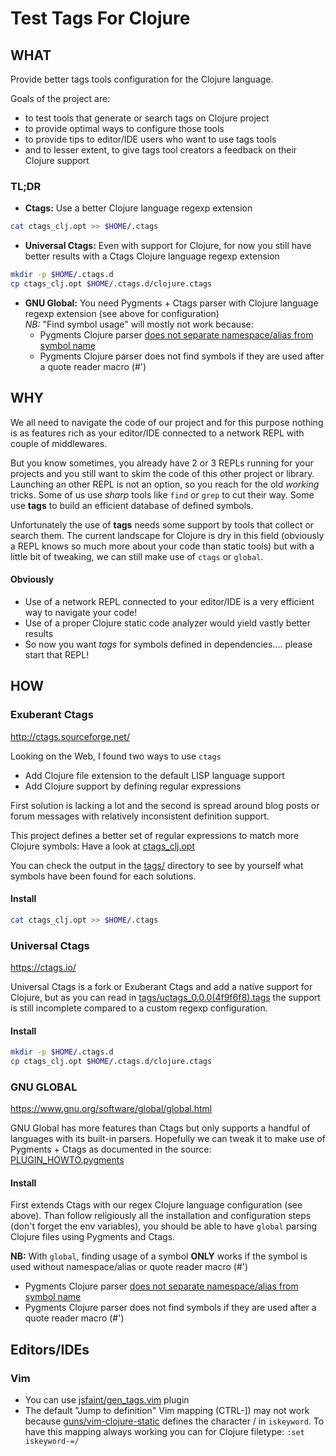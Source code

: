 # Test Tags For Clojure

## WHAT

Provide better tags tools configuration for the Clojure language.

Goals of the project are:
- to test tools that generate or search tags on Clojure project
- to provide optimal ways to configure those tools
- to provide tips to editor/IDE users who want to use tags tools
- and to lesser extent, to give tags tool creators a feedback on their Clojure support

### TL;DR

- **Ctags:** Use a better Clojure language regexp extension
```bash
cat ctags_clj.opt >> $HOME/.ctags
```

- **Universal Ctags:** Even with support for Clojure, for now you still have better
results with a Ctags Clojure language regexp extension
```bash
mkdir -p $HOME/.ctags.d
cp ctags_clj.opt $HOME/.ctags.d/clojure.ctags
```

- **GNU Global:** You need Pygments + Ctags parser with Clojure language
regexp extension (see above for configuration)  
*NB:* "Find symbol usage" will mostly not work because:
  - Pygments Clojure parser
  [does not separate namespace/alias from symbol name](https://bitbucket.org/birkenfeld/pygments-main/src/7941677dc77d4f2bf0bbd6140ade85a9454b8b80/pygments/lexers/jvm.py?at=default&fileviewer=file-view-default#jvm.py-802)
  - Pygments Clojure parser does not find symbols if they are used after
  a quote reader macro (#')

## WHY

We all need to navigate the code of our project and for this purpose nothing
is as features rich as your editor/IDE connected to a network REPL with
couple of middlewares.

But you know sometimes, you already have 2 or 3 REPLs running for your projects
and you still want to skim the code of this other project or library.
Launching an other REPL is not an option, so you reach for the old *working*
tricks. Some of us use *sharp* tools like `find` or `grep` to cut their way.
Some use **tags** to build an efficient database of defined symbols.

Unfortunately the use of **tags** needs some support by tools that collect or
search them. The current landscape for Clojure is dry in this field (obviously
a REPL knows so much more about your code than static tools) but with a little
bit of tweaking, we can still make use of `ctags` or `global`.

#### Obviously

- Use of a network REPL connected to your editor/IDE is a very efficient way to
navigate your code!
- Use of a proper Clojure static code analyzer would yield vastly better
results
- So now you want *tags* for symbols defined in dependencies....
please start that REPL!

## HOW

### Exuberant Ctags

http://ctags.sourceforge.net/

Looking on the Web, I found two ways to use `ctags`
- Add Clojure file extension to the default LISP language support
- Add Clojure support by defining regular expressions

First solution is lacking a lot and the second is spread around blog posts or
forum messages with relatively inconsistent definition support.

This project defines a better set of regular expressions to match more
Clojure symbols: Have a look at [ctags_clj.opt](etc/ctags_clj.opt)

You can check the output in the [tags/](tags/) directory to see by yourself
what symbols have been found for each solutions.

#### Install

```bash
cat ctags_clj.opt >> $HOME/.ctags
```

### Universal Ctags

https://ctags.io/

Universal Ctags is a fork or Exuberant Ctags and add a native support for
Clojure, but as you can read in
[tags/uctags_0.0.0(4f9f6f8).tags](tags/uctags_0.0.0(4f9f6f8).tags) the
support is still incomplete compared to a custom regexp configuration.

#### Install

```bash
mkdir -p $HOME/.ctags.d
cp ctags_clj.opt $HOME/.ctags.d/clojure.ctags
```

### GNU GLOBAL

https://www.gnu.org/software/global/global.html

GNU Global has more features than Ctags but only supports a handful of
languages with its built-in parsers. Hopefully we can tweak it to make use of
Pygments + Ctags as documented in the source:
[PLUGIN_HOWTO.pygments](http://cvs.savannah.gnu.org/viewvc/global/global/plugin-factory/PLUGIN_HOWTO.pygments?revision=1.6&view=markup)

#### Install

First extends Ctags with our regex Clojure language configuration (see above).
Than follow religiously all the installation and configuration steps
(don't forget the env variables), you should be able to have `global` parsing
Clojure files using Pygments and Ctags.

**NB:** With `global`, finding usage of a symbol **ONLY** works if the symbol
is used without namespace/alias or quote reader macro (#')

- Pygments Clojure parser
[does not separate namespace/alias from symbol name](https://bitbucket.org/birkenfeld/pygments-main/src/7941677dc77d4f2bf0bbd6140ade85a9454b8b80/pygments/lexers/jvm.py?at=default&fileviewer=file-view-default#jvm.py-802)
- Pygments Clojure parser does not find symbols if they are used after
a quote reader macro (#')

## Editors/IDEs

### Vim

- You can use [jsfaint/gen_tags.vim](https://github.com/jsfaint/gen_tags.vim) plugin
- The default "Jump to definition" Vim mapping (CTRL-\]) may not work because
[guns/vim-clojure-static](https://github.com/guns/vim-clojure-static/blob/fae5710a0b79555fe3296145be4f85148266771a/ftplugin/clojure.vim#L20)
defines the character / in `iskeyword`.
To have this mapping always working you can for Clojure filetype:
`:set iskeyword-=/`
